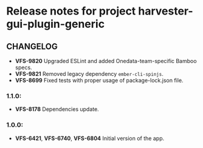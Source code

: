 # Release notes for project harvester-gui-plugin-generic


CHANGELOG
---------

- **VFS-9820** Upgraded ESLint and added Onedata-team-specific Bamboo specs.
- **VFS-9821** Removed legacy dependency `ember-cli-spinjs`.
- **VFS-8699** Fixed tests with proper usage of package-lock.json file.

### 1.1.0:

- **VFS-8178** Dependencies update.

### 1.0.0:

- **VFS-6421**, **VFS-6740**, **VFS-6804** Initial version of the app.
